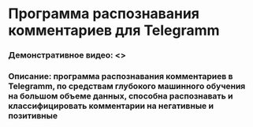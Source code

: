 # Программа распознавания комментариев для Telegramm
### Демонстративное видео: <>
### Описание: программа распознавания комментариев в Telegramm, по средствам глубокого машинного обучения на большом объеме данных, способна распознавать и классифицировать комментарии на негативные и позитивные



